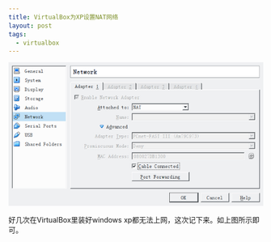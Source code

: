 ```yaml
---
title: VirtualBox为XP设置NAT网络
layout: post
tags:
  - virtualbox
---
```


![](/media/files/2016/04/17/virtualbox_net.jpg)

好几次在VirtualBox里装好windows xp都无法上网，这次记下来。如上图所示即可。
